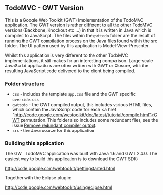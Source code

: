 ## TodoMVC - GWT Version

This is a Google Web Toolkit (GWT) implementation of the TodoMVC application. The GWT version
is rather different to all the other TodoMVC versions (Backbone, Knockout etc ...) in that it is
written in Java which is compiled to JavaScript. The files within the `gwttodo` folder are the result
of running the GWT compilation process on the Java files found within the src folder. The UI
pattern used by this application is Model-View-Presenter.

Whilst this application is very different to the other TodoMVC implementations, it still makes for
an interesting comparison. Large-scale JavaScript applications are often written with GWT or Closure,
with the resulting JavaScript code delivered to the client being compiled.

### Folder structure

- `css` - includes the template `app.css` file and the GWT specific `override.css`
- `gwttodo` - the GWT compiled output, this includes various HTML files, which contain the JavaScript
code for each <a href "http://code.google.com/webtoolkit/doc/latest/tutorial/compile.html">GWT permutation</a>. This
folder also includes some redundant files, see the issue <a href="https://github.com/ColinEberhardt/todomvc/issues/9">
Remove redundant compiler output</a>.
- `src` - the Java source for this application

### Building this application

The GWT TodoMVC application was built with Java 1.6 and GWT 2.4.0. The easiest way to build this application
is to download the GWT SDK:

http://code.google.com/webtoolkit/gettingstarted.html

Together with the Eclipse plugin:

http://code.google.com/webtoolkit/usingeclipse.html

